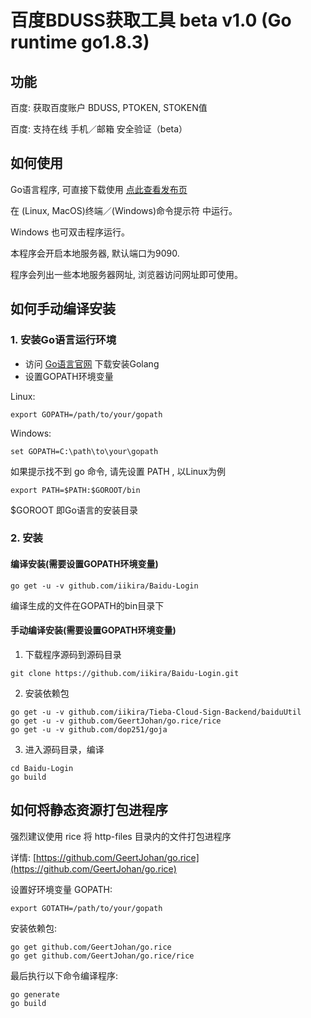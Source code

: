 # 百度BDUSS获取工具 beta v1.0 (Go runtime go1.8.3)

## 功能

百度: 获取百度账户 BDUSS, PTOKEN, STOKEN值

百度: 支持在线 手机／邮箱 安全验证（beta）

## 如何使用

Go语言程序, 可直接下载使用 [点此查看发布页](https://github.com/iikira/Baidu-Login/releases)

在 (Linux, MacOS)终端／(Windows)命令提示符 中运行。

Windows 也可双击程序运行。

本程序会开启本地服务器, 默认端口为9090.

程序会列出一些本地服务器网址, 浏览器访问网址即可使用。

## 如何手动编译安装

### 1. 安装Go语言运行环境

* 访问 [Go语言官网](https://golang.org) 下载安装Golang
* 设置GOPATH环境变量

Linux: 
```shell
export GOPATH=/path/to/your/gopath
```
Windows:
```shell
set GOPATH=C:\path\to\your\gopath
```

如果提示找不到 go 命令, 请先设置 PATH , 以Linux为例
```shell
export PATH=$PATH:$GOROOT/bin
```
$GOROOT 即Go语言的安装目录

### 2. 安装

#### 编译安装(需要设置GOPATH环境变量)
```shell
go get -u -v github.com/iikira/Baidu-Login
```
编译生成的文件在GOPATH的bin目录下

#### 手动编译安装(需要设置GOPATH环境变量)

1. 下载程序源码到源码目录
```shell
git clone https://github.com/iikira/Baidu-Login.git
```
2. 安装依赖包

```shell
go get -u -v github.com/iikira/Tieba-Cloud-Sign-Backend/baiduUtil
go get -u -v github.com/GeertJohan/go.rice/rice
go get -u -v github.com/dop251/goja
```

3. 进入源码目录，编译

```shell
cd Baidu-Login
go build
```

## 如何将静态资源打包进程序

强烈建议使用 rice 将 http-files 目录内的文件打包进程序

详情: [https://github.com/GeertJohan/go.rice](https://github.com/GeertJohan/go.rice)

设置好环境变量 GOPATH:
```shell
export GOTATH=/path/to/your/gopath
```

安装依赖包:
```shell
go get github.com/GeertJohan/go.rice
go get github.com/GeertJohan/go.rice/rice
```

最后执行以下命令编译程序:
```shell
go generate
go build
```
